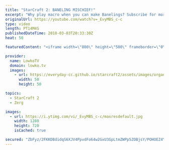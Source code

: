 ```yaml
---
title: "StarCraft 2: BANELING MISCHIEF!"
excerpt: "Why play macro when you can make Banelings? Subscribe for more videos: http://lowko.tv/youtube The Zerg... Mothership?! https://goo.gl/bZtVFG  A very fun match of Zerg versus Protoss on Acid Plant LE. If you have an awesome replay of StarCraft 2 that you think is worth casting, you can send it to replays@lowko.tv."
originalUrl: https://youtube.com/watch?v=_EvyMBS_c-c
type: video
length: PT14M4S
publishedDateTime: 2018-03-03T20:33:30Z
heat: 50

featuredContent: "<iframe width=\"800\" height=\"500\" frameborder=\"0\" src=\"https://www.youtube.com/embed/_EvyMBS_c-c\" allow=\"accelerometer; autoplay; encrypted-media; gyroscope; picture-in-picture\" allowfullscreen></iframe>"

provider:
  name: LowkoTV
  domain: lowko.tv
  images:
    - url: https://everyday-cc.github.io/starcraft2/assets/images/organizations/lowko.tv-50x50.jpg
      width: 50
      height: 50

topics:
  - StarCraft 2
  - Zerg

images:
  - url: https://i.ytimg.com/vi/_EvyMBS_c-c/maxresdefault.jpg
    width: 1280
    height: 720
    isCached: true

secured: "ZbFyz/2FKKD8didqS6XJV4PpvdFo64w2GxU3GpLtmZWPp5ZOBjsY/POHOEZ4Y3XsvlmKkGRPdyQwvfYPxZNe+bl6EZfQMugd/VNkbLijXgpzdRGhIWntRaoCGXwSAi00xeoiE2ePEA8/r/9rhdwBqneaz5P38y34rd6gH7Bm4WuYqKa9sazwF9tcJKJeAeTr9155p5Zkl1Ia2RqLbwXFxUY1Fk3TVxg1aPStZPluBM9D1MXNIpDX4h0sXe8XxpkVRshjVw5vh4csORClwnh+v6XR96L+Y8AwoSJCpTpLWpDfXtZ8E7f8kSPLc1eRhaREH4ZR17Ko7dYhOGHA+EokQZHnHdZPkcwwBsiJZ7GwyltZp2htxFbTv+9VXqvWOlfL8Xl+KYyVXKO+Ib8WIDWFM2xMNCuzLNmuN3Ydv5WsPZE=;NKebqWleUuJH+F14x21YXg=="
---
```


